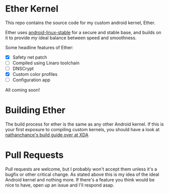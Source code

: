 # Ether Kernel

This repo contains the source code for my custom android kernel, Ether.

Ether uses [android-linux-stable](https://github.com/android-linux-stable/wahoo) for a secure and stable base, and builds on it to provide *my* ideal balance between speed and smoothness.

Some headline features of Ether:

- [X] Safety net patch   
- [ ] Compiled using Linaro toolchain  
- [ ] DNSCrypt  
- [X] Custom color profiles
- [ ] Configuration app

All coming soon!

# Building Ether

The build process for ether is the same as any other Android kernel. If this is your first exposure to compiling custom kernels, you should have a look at [nathanchance's build guide over at XDA](https://forum.xda-developers.com/android/software-hacking/reference-how-to-compile-android-kernel-t3627297)

# Pull Requests

Pull requests are welcome, but I probably won't accept them unless it's a bugfix or other critical change. As stated above this is my idea of the ideal Android kernel and nothing more. If there's a feature you think would be nice to have, open up an issue and I'll respond asap.
